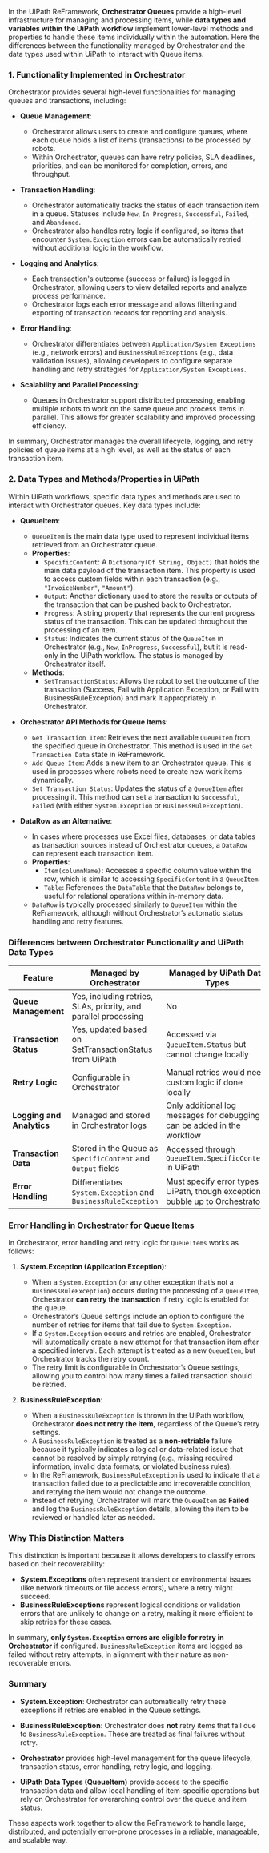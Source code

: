 ---
---

In the UiPath ReFramework, **Orchestrator Queues** provide a high-level infrastructure for managing and processing items, while **data types and variables within the UiPath workflow** implement lower-level methods and properties to handle these items individually within the automation. Here the differences between the functionality managed by Orchestrator and the data types used within UiPath to interact with Queue items.

### 1. Functionality Implemented in Orchestrator

Orchestrator provides several high-level functionalities for managing queues and transactions, including:

- **Queue Management**:
  - Orchestrator allows users to create and configure queues, where each queue holds a list of items (transactions) to be processed by robots.
  - Within Orchestrator, queues can have retry policies, SLA deadlines, priorities, and can be monitored for completion, errors, and throughput.
- **Transaction Handling**:
  - Orchestrator automatically tracks the status of each transaction item in a queue. Statuses include `New`, `In Progress`, `Successful`, `Failed`, and `Abandoned`.
  - Orchestrator also handles retry logic if configured, so items that encounter `System.Exception` errors can be automatically retried without additional logic in the workflow.
- **Logging and Analytics**:
  - Each transaction's outcome (success or failure) is logged in Orchestrator, allowing users to view detailed reports and analyze process performance.
  - Orchestrator logs each error message and allows filtering and exporting of transaction records for reporting and analysis.
- **Error Handling**:

  - Orchestrator differentiates between `Application/System Exceptions` (e.g., network errors) and `BusinessRuleExceptions` (e.g., data validation issues), allowing developers to configure separate handling and retry strategies for `Application/System Exceptions`.

- **Scalability and Parallel Processing**:
  - Queues in Orchestrator support distributed processing, enabling multiple robots to work on the same queue and process items in parallel. This allows for greater scalability and improved processing efficiency.

In summary, Orchestrator manages the overall lifecycle, logging, and retry policies of queue items at a high level, as well as the status of each transaction item.

### 2. Data Types and Methods/Properties in UiPath

Within UiPath workflows, specific data types and methods are used to interact with Orchestrator queues. Key data types include:

- **QueueItem**:

  - `QueueItem` is the main data type used to represent individual items retrieved from an Orchestrator queue.
  - **Properties**:
    - `SpecificContent`: A `Dictionary(Of String, Object)` that holds the main data payload of the transaction item. This property is used to access custom fields within each transaction (e.g., `"InvoiceNumber"`, `"Amount"`).
    - `Output`: Another dictionary used to store the results or outputs of the transaction that can be pushed back to Orchestrator.
    - `Progress`: A string property that represents the current progress status of the transaction. This can be updated throughout the processing of an item.
    - `Status`: Indicates the current status of the `QueueItem` in Orchestrator (e.g., `New`, `InProgress`, `Successful`), but it is read-only in the UiPath workflow. The status is managed by Orchestrator itself.
  - **Methods**:
    - `SetTransactionStatus`: Allows the robot to set the outcome of the transaction (Success, Fail with Application Exception, or Fail with BusinessRuleException) and mark it appropriately in Orchestrator.

- **Orchestrator API Methods for Queue Items**:

  - `Get Transaction Item`: Retrieves the next available `QueueItem` from the specified queue in Orchestrator. This method is used in the `Get Transaction Data` state in ReFramework.
  - `Add Queue Item`: Adds a new item to an Orchestrator queue. This is used in processes where robots need to create new work items dynamically.
  - `Set Transaction Status`: Updates the status of a `QueueItem` after processing it. This method can set a transaction to `Successful`, `Failed` (with either `System.Exception` or `BusinessRuleException`).

- **DataRow as an Alternative**:
  - In cases where processes use Excel files, databases, or data tables as transaction sources instead of Orchestrator queues, a `DataRow` can represent each transaction item.
  - **Properties**:
    - `Item(columnName)`: Accesses a specific column value within the row, which is similar to accessing `SpecificContent` in a `QueueItem`.
    - `Table`: References the `DataTable` that the `DataRow` belongs to, useful for relational operations within in-memory data.
  - `DataRow` is typically processed similarly to `QueueItem` within the ReFramework, although without Orchestrator’s automatic status handling and retry features.

### Differences between Orchestrator Functionality and UiPath Data Types

| Feature                   | Managed by Orchestrator                                         | Managed by UiPath Data Types                                                    |
| ------------------------- | --------------------------------------------------------------- | ------------------------------------------------------------------------------- |
| **Queue Management**      | Yes, including retries, SLAs, priority, and parallel processing | No                                                                              |
| **Transaction Status**    | Yes, updated based on SetTransactionStatus from UiPath          | Accessed via `QueueItem.Status` but cannot change locally                       |
| **Retry Logic**           | Configurable in Orchestrator                                    | Manual retries would need custom logic if done locally                          |
| **Logging and Analytics** | Managed and stored in Orchestrator logs                         | Only additional log messages for debugging can be added in the workflow         |
| **Transaction Data**      | Stored in the Queue as `SpecificContent` and `Output` fields    | Accessed through `QueueItem.SpecificContent` in UiPath                          |
| **Error Handling**        | Differentiates `System.Exception` and `BusinessRuleException`   | Must specify error types in UiPath, though exceptions bubble up to Orchestrator |

### Error Handling in Orchestrator for Queue Items

In Orchestrator, error handling and retry logic for `QueueItems` works as follows:

1. **System.Exception (Application Exception)**:

   - When a `System.Exception` (or any other exception that’s not a `BusinessRuleException`) occurs during the processing of a `QueueItem`, Orchestrator **can retry the transaction** if retry logic is enabled for the queue.
   - Orchestrator’s Queue settings include an option to configure the number of retries for items that fail due to `System.Exception`.
   - If a `System.Exception` occurs and retries are enabled, Orchestrator will automatically create a new attempt for that transaction item after a specified interval. Each attempt is treated as a new `QueueItem`, but Orchestrator tracks the retry count.
   - The retry limit is configurable in Orchestrator’s Queue settings, allowing you to control how many times a failed transaction should be retried.

2. **BusinessRuleException**:
   - When a `BusinessRuleException` is thrown in the UiPath workflow, Orchestrator **does not retry the item**, regardless of the Queue’s retry settings.
   - A `BusinessRuleException` is treated as a **non-retriable** failure because it typically indicates a logical or data-related issue that cannot be resolved by simply retrying (e.g., missing required information, invalid data formats, or violated business rules).
   - In the ReFramework, `BusinessRuleException` is used to indicate that a transaction failed due to a predictable and irrecoverable condition, and retrying the item would not change the outcome.
   - Instead of retrying, Orchestrator will mark the `QueueItem` as **Failed** and log the `BusinessRuleException` details, allowing the item to be reviewed or handled later as needed.

### Why This Distinction Matters

This distinction is important because it allows developers to classify errors based on their recoverability:

- **System.Exceptions** often represent transient or environmental issues (like network timeouts or file access errors), where a retry might succeed.
- **BusinessRuleExceptions** represent logical conditions or validation errors that are unlikely to change on a retry, making it more efficient to skip retries for these cases.

In summary, **only `System.Exception` errors are eligible for retry in Orchestrator** if configured. `BusinessRuleException` items are logged as failed without retry attempts, in alignment with their nature as non-recoverable errors.

### Summary

- **System.Exception**: Orchestrator can automatically retry these exceptions if retries are enabled in the Queue settings.
- **BusinessRuleException**: Orchestrator does **not** retry items that fail due to `BusinessRuleException`. These are treated as final failures without retry.

- **Orchestrator** provides high-level management for the queue lifecycle, transaction status, error handling, retry logic, and logging.
- **UiPath Data Types (QueueItem)** provide access to the specific transaction data and allow local handling of item-specific operations but rely on Orchestrator for overarching control over the queue and item status.

These aspects work together to allow the ReFramework to handle large, distributed, and potentially error-prone processes in a reliable, manageable, and scalable way.
